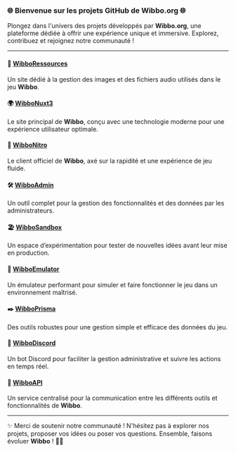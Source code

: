### 🌐 Bienvenue sur les projets GitHub de **Wibbo.org** 🌐  

Plongez dans l'univers des projets développés par **Wibbo.org**, une plateforme dédiée à offrir une expérience unique et immersive. Explorez, contribuez et rejoignez notre communauté !  

---

#### 📂 **[WibboRessources](https://github.com/WibboOrg/WibboRessources)**  
Un site dédié à la gestion des images et des fichiers audio utilisés dans le jeu **Wibbo**.  

#### 🌍 **[WibboNuxt3](https://github.com/WibboOrg/WibboNuxt3)**  
Le site principal de **Wibbo**, conçu avec une technologie moderne pour une expérience utilisateur optimale.  

#### 🚀 **[WibboNitro](https://github.com/WibboOrg/WibboNitro)**  
Le client officiel de **Wibbo**, axé sur la rapidité et une expérience de jeu fluide.  

#### 🛠️ **[WibboAdmin](https://github.com/WibboOrg/WibboAdmin)**  
Un outil complet pour la gestion des fonctionnalités et des données par les administrateurs.  

#### 🏖️ **[WibboSandbox](https://github.com/WibboOrg/WibboSandbox)**  
Un espace d’expérimentation pour tester de nouvelles idées avant leur mise en production.  

#### 🤖 **[WibboEmulator](https://github.com/WibboOrg/WibboEmulator)**  
Un émulateur performant pour simuler et faire fonctionner le jeu dans un environnement maîtrisé.  

#### ✒️ **[WibboPrisma](https://github.com/WibboOrg/WibboPrisma)**  
Des outils robustes pour une gestion simple et efficace des données du jeu.  

#### 🤝 **[WibboDiscord](https://github.com/WibboOrg/WibboDiscord)**  
Un bot Discord pour faciliter la gestion administrative et suivre les actions en temps réel.  

#### 🔗 **[WibboAPI](https://github.com/WibboOrg/WibboAPI)**  
Un service centralisé pour la communication entre les différents outils et fonctionnalités de **Wibbo**.  

---

✨ Merci de soutenir notre communauté ! N'hésitez pas à explorer nos projets, proposer vos idées ou poser vos questions. Ensemble, faisons évoluer **Wibbo** ! 🚧💫  
